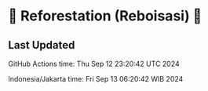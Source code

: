 
# 🌳 Reforestation (Reboisasi) 🌲

## Last Updated

GitHub Actions time: Thu Sep 12 23:20:42 UTC 2024

Indonesia/Jakarta time: Fri Sep 13 06:20:42 WIB 2024

